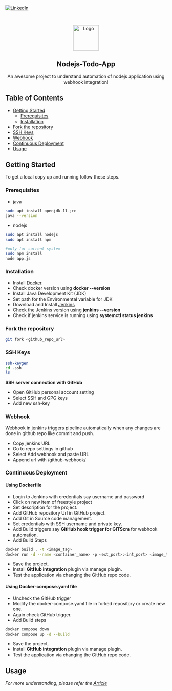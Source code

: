 [![LinkedIn](https://img.shields.io/badge/in-linkedin-cyan.svg)](https://www.linkedin.com/in/akash-zade/)

<!-- PROJECT LOGO -->
<br />
<p align="center">
  <a> <img src="https://www.vectorlogo.zone/logos/nodejs/nodejs-icon.svg" alt="Logo" width="80" height="80"> </a>
 <h2 align="center">Nodejs-Todo-App</h2>
  <p align="center">
    An awesome project to understand automation of nodejs application using webhook integration!
    <br />
  </p>
</p>

<!-- TABLE OF CONTENTS -->
## Table of Contents

* [Getting Started](#getting-started)
  * [Prerequisites](#prerequisites)
  * [Installation](#installation)
* [Fork the repository](#fork-the-repository)
* [SSH Keys](#ssh-keys)
* [Webhook](#webhook)
* [Continuous Deployment](#continuous-deployment)
* [Usage](#usage)

<!-- GETTING STARTED -->
## Getting Started

To get a local copy up and running follow these steps.

### Prerequisites

* java
```bash
sudo apt install openjdk-11-jre
java --version
```
* nodejs
```bash
sudo apt install nodejs
sudo apt install npm

#only for current system
sudo npm install
node app.js
```

### Installation

* Install [Docker](https://docs.docker.com/engine/install/ubuntu/)
* Check docker version using **docker --version**
* Install Java Development Kit (JDK)
* Set path for the Environmental variable for JDK
* Download and Install [Jenkins](https://pkg.origin.jenkins.io/debian-stable/)
* Check the Jenkins version using **jenkins --version**
* Check if jenkins service is running using **systemctl status jenkins**

### Fork the repository
```bash
git fork <github_repo_url>
```

### SSH Keys
```bash
ssh-keygen
cd .ssh
ls
```
**SSH server connection with GitHub**
* Open GitHub personal account setting
* Select SSH and GPG keys
* Add new ssh-key

### Webhook

Webhook in jenkins triggers pipeline automatically when any changes are done in github repo like commit and push.

* Copy jenkins URL 
* Go to repo settings in github
* Select Add webhook and paste URL
* Append url with /github-webhook/

### Continuous Deployment
#### Using Dockerfile
* Login to Jenkins with credentials say username and password
* Click on new item of freestyle project
* Set description for the project.
* Add GitHub repository Url in GitHub project.
* Add Git in Source code management.
* Set credentials with SSH username and private key.
* Add Build triggers say **GitHub hook trigger for GITScm** for webhook automation.
* Add Build Steps
 ```bash
 docker build . -t <image_tag>
 docker run -d --name <container_name> -p <ext_port>:<int_port> <image_tag>
 ```
* Save the project.
* Install **GitHub integration** plugin via manage plugin.
* Test the application via changing the GitHub repo code.

#### Using Docker-compose.yaml file
* Uncheck the GitHub trigger
* Modify the docker-compose.yaml file in forked repository or create new one.
* Again check GitHub trigger.
* Add Build steps
 ```bash
 docker compose down
 docker compose up -d --build
 ```
* Save the project.
* Install **GitHub integration** plugin via manage plugin.
* Test the application via changing the GitHub repo code.

<!-- USAGE EXAMPLES -->
## Usage

_For more understanding, please refer the [Article](https://akash-zade.hashnode.dev/complete-jenkins-cicd-project)_
